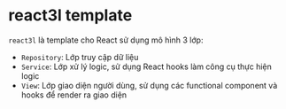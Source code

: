 react3l template
================

`react3l` là template cho React sử dụng mô hình 3 lớp:
- `Repository`: Lớp truy cập dữ liệu
- `Service`: Lớp xử lý logic, sử dụng React hooks làm công cụ thực hiện logic
- `View`: Lớp giao diện người dùng, sử dụng các functional component và hooks để render ra giao diện
